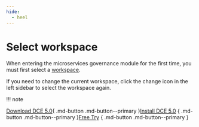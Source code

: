 ```yaml
---
hide:
  - heel
---
```


# Select workspace

When entering the microservices governance module for the first time, you must first select a [workspace](../../ghippo/user-guide/workspace/workspace.md).

<!--![]()screenshots-->

If you need to change the current workspace, click the change icon in the left sidebar to select the workspace again.

<!--![]()screenshots-->

!!! note


[Download DCE 5.0](../../download/dce5.md){ .md-button .md-button--primary }[Install DCE 5.0](../../install/intro.md) { .md-button .md-button--primary }[Free Try](../../dce/license0.md) { .md-button .md-button--primary }
